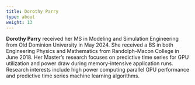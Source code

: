 ```yaml
---
title: Dorothy Parry
type: about
weight: 13
---
```


**Dorothy Parry** received her MS in Modeling and Simulation Engineering from Old Dominion University in May 2024. She received a BS in both Engineering Physics and Mathematics from Randolph-Macon College in June 2018. Her Master’s research focuses on predictive time series for GPU utilization and power draw during memory-intensive application runs. Research interests include high power computing parallel GPU performance and predictive time series machine learning algorithms.
